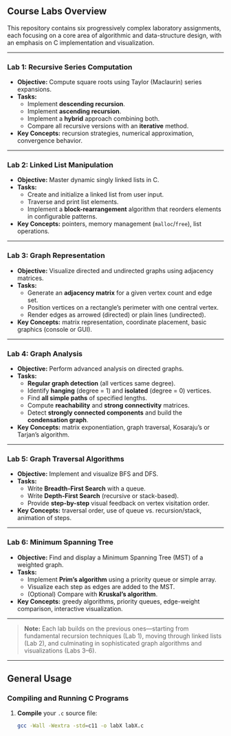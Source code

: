 ## Course Labs Overview

This repository contains six progressively complex laboratory assignments, each focusing on a core area of algorithmic and data-structure design, with an emphasis on C implementation and visualization.

---

### Lab 1: Recursive Series Computation
- **Objective:** Compute square roots using Taylor (Maclaurin) series expansions.  
- **Tasks:**
  - Implement **descending recursion**.
  - Implement **ascending recursion**.
  - Implement a **hybrid** approach combining both.
  - Compare all recursive versions with an **iterative** method.  
- **Key Concepts:** recursion strategies, numerical approximation, convergence behavior.

---

### Lab 2: Linked List Manipulation
- **Objective:** Master dynamic singly linked lists in C.  
- **Tasks:**
  - Create and initialize a linked list from user input.
  - Traverse and print list elements.
  - Implement a **block-rearrangement** algorithm that reorders elements in configurable patterns.  
- **Key Concepts:** pointers, memory management (`malloc`/`free`), list operations.

---

### Lab 3: Graph Representation
- **Objective:** Visualize directed and undirected graphs using adjacency matrices.  
- **Tasks:**
  - Generate an **adjacency matrix** for a given vertex count and edge set.
  - Position vertices on a rectangle’s perimeter with one central vertex.
  - Render edges as arrowed (directed) or plain lines (undirected).  
- **Key Concepts:** matrix representation, coordinate placement, basic graphics (console or GUI).

---

### Lab 4: Graph Analysis
- **Objective:** Perform advanced analysis on directed graphs.  
- **Tasks:**
  - **Regular graph detection** (all vertices same degree).
  - Identify **hanging** (degree = 1) and **isolated** (degree = 0) vertices.
  - Find **all simple paths** of specified lengths.
  - Compute **reachability** and **strong connectivity** matrices.
  - Detect **strongly connected components** and build the **condensation graph**.  
- **Key Concepts:** matrix exponentiation, graph traversal, Kosaraju’s or Tarjan’s algorithm.

---

### Lab 5: Graph Traversal Algorithms
- **Objective:** Implement and visualize BFS and DFS.  
- **Tasks:**
  - Write **Breadth-First Search** with a queue.
  - Write **Depth-First Search** (recursive or stack-based).
  - Provide **step-by-step** visual feedback on vertex visitation order.  
- **Key Concepts:** traversal order, use of queue vs. recursion/stack, animation of steps.

---

### Lab 6: Minimum Spanning Tree
- **Objective:** Find and display a Minimum Spanning Tree (MST) of a weighted graph.  
- **Tasks:**
  - Implement **Prim’s algorithm** using a priority queue or simple array.
  - Visualize each step as edges are added to the MST.
  - (Optional) Compare with **Kruskal’s algorithm**.  
- **Key Concepts:** greedy algorithms, priority queues, edge-weight comparison, interactive visualization.

---

> **Note:** Each lab builds on the previous ones—starting from fundamental recursion techniques (Lab 1), moving through linked lists (Lab 2), and culminating in sophisticated graph algorithms and visualizations (Labs 3–6).

---

## General Usage

### Compiling and Running C Programs
1. **Compile** your `.c` source file:
   ```bash
   gcc -Wall -Wextra -std=c11 -o labX labX.c
